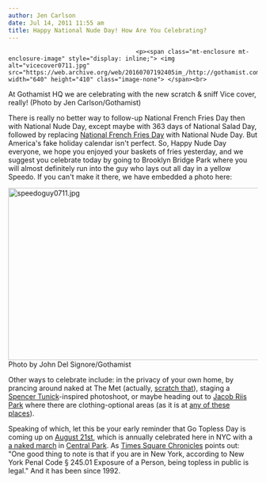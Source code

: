 ```yaml
---
author: Jen Carlson
date: Jul 14, 2011 11:55 am
title: Happy National Nude Day! How Are You Celebrating?
---
```


	
										<p><span class="mt-enclosure mt-enclosure-image" style="display: inline;"> <img alt="vicecover0711.jpg" src="https://web.archive.org/web/20160707192405im_/http://gothamist.com/attachments/arts_jen/vicecover0711.jpg" width="640" height="410" class="image-none"> </span><br>
<span class="photo_caption">At Gothamist HQ we are celebrating with the new scratch &amp; sniff Vice cover, really! (Photo by Jen Carlson/Gothamist)</span></p>

<p>There is really no better way to follow-up National French Fries Day then with National Nude Day, except maybe with 363 days of National Salad Day, followed by replacing <a href="https://web.archive.org/web/20160707192405/http://gothamist.com/2011/07/14/video_jon_stewart_ruins_french_fry.php">National French Fries Day</a> with National Nude Day. But America&apos;s fake holiday calendar isn&apos;t perfect. So, Happy Nude Day everyone, we hope you enjoyed your baskets of fries yesterday, and we suggest you celebrate today by going to Brooklyn Bridge Park where you will almost definitely run into the guy who lays out all day in a yellow Speedo. If you can&apos;t make it there, we have embedded a photo here:</p>

<p><span class="mt-enclosure mt-enclosure-image" style="display: inline;"> <img alt="speedoguy0711.jpg" src="https://web.archive.org/web/20160707192405im_/http://gothamist.com/attachments/arts_jen/speedoguy0711.jpg" width="640" height="348" class="image-none"> </span><br>
<span class="photo_caption">Photo by John Del Signore/Gothamist</span></p>

<p>Other ways to celebrate include: in the privacy of your own home, by prancing around naked at The Met (actually, <a href="https://web.archive.org/web/20160707192405/http://gothamist.com/2009/08/27/photographer_brings_21st_century_nu.php">scratch that</a>), staging a <a href="https://web.archive.org/web/20160707192405/http://gothamist.com/tags/spencertunick">Spencer Tunick</a>-inspired photoshoot, or maybe heading out to <a href="https://web.archive.org/web/20160707192405/http://gonyc.about.com/gi/o.htm?zi=1/XJ&amp;zTi=1&amp;sdn=gonyc&amp;cdn=travel&amp;tm=6&amp;f=00&amp;su=p284.9.336.ip_p531.51.336.ip_&amp;tt=3&amp;bt=1&amp;bts=1&amp;zu=http%3A//www.nyharborparks.org/visit/jari.html">Jacob Riis Park</a> where there are clothing-optional areas (as it is at <a href="https://web.archive.org/web/20160707192405/http://www.huffingtonpost.com/2009/07/20/nude-in-ny-where-to-strut_n_240914.html?slidenumber=3">any of these places</a>).</p>

<p>Speaking of which, let this be your early reminder that Go Topless Day is coming up on <a href="https://web.archive.org/web/20160707192405/http://www.gotopless.org/">August 21st</a>, which is annually celebrated here in NYC with a <a href="https://web.archive.org/web/20160707192405/http://gothamist.com/2010/08/22/photos_nsfw_of_topless_day_protest.php#photo-1">a naked march</a> in <a href="https://web.archive.org/web/20160707192405/http://gothamist.com/2008/08/25/you_missed_it_topless_day_in_centra.php">Central Park</a>. As <a href="https://web.archive.org/web/20160707192405/http://t2conline.com/life-and-style/fashion-a-beauty/1884-national-nude-day-july-14-2011">Times Square Chronicles</a> points out: &quot;One good thing to note is that if you are in New York, according to New York Penal Code &#xA7; 245.01 Exposure of a Person, being topless in public is legal.&quot; And it has been since 1992.</p>					
										
									
				